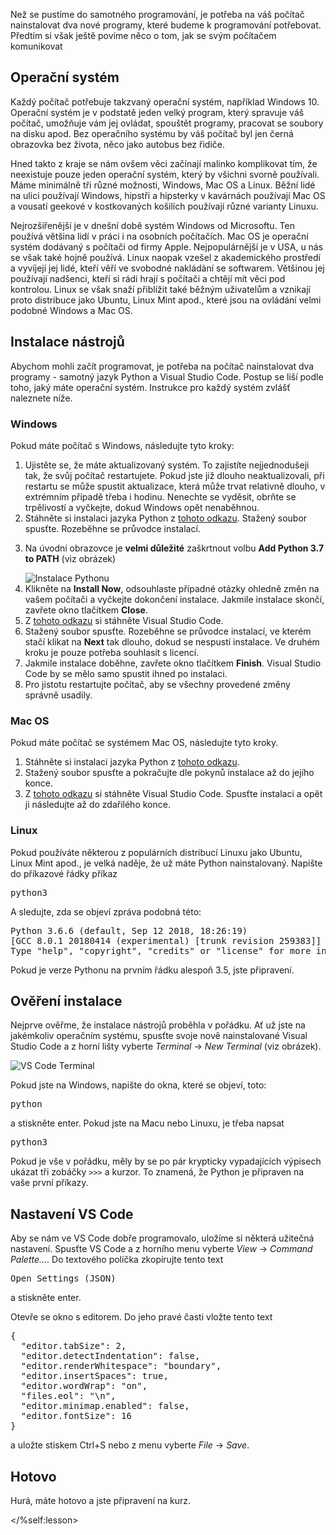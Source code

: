 
Než se pustíme do samotného programování, je potřeba na váš počítač nainstalovat dva nové programy, které budeme k programování potřebovat. Předtím si však ještě povíme něco o tom, jak se svým počítačem komunikovat

## Operační systém
  
Každý počítač potřebuje takzvaný operační systém, například Windows 10. Operační systém je v podstatě jeden velký program, který spravuje váš počítač, umožňuje vám jej ovládat, spouštět programy, pracovat se soubory na disku apod. Bez operačního systému by váš počítač byl jen černá obrazovka bez života, něco jako autobus bez řidiče.

Hned takto z kraje se nám ovšem věci začínají malinko komplikovat tím, že neexistuje pouze jeden operační systém, který by všichni svorně používali. Máme minimálně tři různé možnosti, Windows, Mac OS a Linux. Běžní lidé na ulici používají Windows, hipstři a hipsterky v kavárnách používají Mac OS a vousatí geekové v kostkovaných košilích používají různé varianty Linuxu.

Nejrozšířenější je v dnešní době systém Windows od Microsoftu. Ten používá většina lidí v práci i na osobních počítačích. Mac OS je operační systém dodávaný s počítači od firmy Apple. Nejpopulárnější je v USA, u nás se však také hojně používá. Linux naopak vzešel z akademického prostředí a vyvíjejí jej lidé, kteří věří ve svobodné nakládání se softwarem. Většinou jej používají nadšenci, kteří si rádi hrají s počítači a chtějí mít věci pod kontrolou. Linux se však snaží přiblížit také běžným uživatelům a vznikají proto distribuce jako Ubuntu, Linux Mint apod., které jsou na ovládání velmi podobné Windows a Mac OS.

## Instalace nástrojů

Abychom mohli začít programovat, je potřeba na počítač nainstalovat dva programy - samotný jazyk Python a Visual Studio Code. Postup se liší podle toho, jaký máte operační systém. Instrukce pro každý systém zvlášť naleznete níže.

### Windows
Pokud máte počítač s Windows, následujte tyto kroky:

  <ol>
    <li>Ujistěte se, že máte aktualizovaný systém. To zajistíte nejjednodušeji tak, že svůj počítač restartujete. Pokud jste již dlouho neaktualizovali, při restartu se může spustit aktualizace, která může trvat relativně dlouho, v extrémním případě třeba i hodinu. Nenechte se vyděsit, obrňte se trpělivostí a vyčkejte, dokud Windows opět nenaběhnou.</li>
    <li>Stáhněte si instalaci jazyka Python z <a href="https://www.python.org/ftp/python/3.7.1/python-3.7.1-amd64.exe">tohoto odkazu</a>. Stažený soubor spusťte. Rozeběhne se průvodce instalací. </li>
    <li>
      <p>Na úvodní obrazovce je <strong>velmi důležité</strong> zaškrtnout volbu <strong>Add Python 3.7 to PATH</strong> (viz obrázek)</p>
      <div class="text-center my-4">
        <img src="/img/intro-to-progr/python-setup.png" alt="Instalace Pythonu" />
      </div>
    </li>
    <li>Klikněte na <strong>Install Now</strong>, odsouhlaste případné otázky ohledně změn na vašem počítači a vyčkejte dokončení instalace. Jakmile instalace skončí, zavřete okno tlačítkem <strong>Close</strong>.</li>
    <li>Z <a href="https://aka.ms/win32-x64-user-stable">tohoto odkazu</a> si stáhněte Visual Studio Code.</li>
    <li>Stažený soubor spusťte. Rozeběhne se průvodce instalací, ve kterém stačí klikat na <strong>Next</strong> tak dlouho, dokud se nespustí instalace. Ve druhém kroku je pouze potřeba souhlasit s licencí.</li>
    <li>Jakmile instalace doběhne, zavřete okno tlačítkem <strong>Finish</strong>. Visual Studio Code by se mělo samo spustit ihned po instalaci.</li>
    <li>Pro jistotu restartujte počítač, aby se všechny provedené změny správně usadily.</li>
  </ol>

  <h3>Mac OS</h3>
  <p>Pokud máte počítač se systémem Mac OS, následujte tyto kroky.</p>

  <ol>
    <li>Stáhněte si instalaci jazyka Python z <a href="https://www.python.org/ftp/python/3.7.1/python-3.7.1-macosx10.9.pkg">tohoto odkazu</a>.</li>
    <li>Stažený soubor spusťte a pokračujte dle pokynů instalace až do jejího konce.</li>
    <li>Z <a href="https://go.microsoft.com/fwlink/?LinkID=620882">tohoto odkazu</a> si stáhněte Visual Studio Code. Spusťte instalaci a opět ji následujte až do zdařilého konce.</li>
  </ol>

  <h3>Linux</h3>
  <p>Pokud používáte některou z populárních distribucí Linuxu jako Ubuntu, Linux Mint apod., je velká naděje, že už máte Python nainstalovaný. Napište do příkazové řádky příkaz</p>

  <pre>python3</pre>

  <p>A sledujte, zda se objeví zpráva podobná této:</p>

  <pre>Python 3.6.6 (default, Sep 12 2018, 18:26:19) 
[GCC 8.0.1 20180414 (experimental) [trunk revision 259383]] on linux
Type "help", "copyright", "credits" or "license" for more information.</pre>

  <p>Pokud je verze Pythonu na prvním řádku alespoň 3.5, jste připravení.</p>


  <h2>Ověření instalace</h2>
  <p>Nejprve ověřme, že instalace nástrojů proběhla v pořádku. Ať už jste na jakémkoliv operačním systému, spusťte svoje nově nainstalované Visual Studio Code a z horní lišty vyberte <em>Terminal</em> → <em>New Terminal</em> (viz obrázek).</p>

  <div class="text-center my-4">
    <img src="/img/intro-to-progr/vscode-term.png" alt="VS Code Terminal" />
  </div>

  <p>Pokud jste na Windows, napište do okna, které se objeví, toto:</p>

  <pre>python</pre>

  <p>a stiskněte enter. Pokud jste na Macu nebo Linuxu, je třeba napsat</p>

  <pre>python3</pre>

  <p>Pokud je vše v pořádku, měly by se po pár krypticky vypadajících výpisech ukázat tři zobáčky <code>&gt;&gt;&gt;</code> a kurzor. To znamená, že Python je připraven na vaše první příkazy. </p>

  <h2>Nastavení VS Code</h2>

  <p>Aby se nám ve VS Code dobře programovalo, uložíme si některá užitečná nastavení. Spusťte VS Code a z horního menu vyberte <em>View</em> → <em>Command Palette...</em>. Do textového políčka zkopírujte tento text </p>

  <pre>Open Settings (JSON)</pre>

  <p>a stiskněte enter.</p>

  <p>Otevře se okno s editorem. Do jeho pravé časti vložte tento text</p>

<pre>{
  "editor.tabSize": 2,
  "editor.detectIndentation": false,
  "editor.renderWhitespace": "boundary",
  "editor.insertSpaces": true,
  "editor.wordWrap": "on",
  "files.eol": "\n",
  "editor.minimap.enabled": false,
  "editor.fontSize": 16
}</pre>

  <p>a uložte stiskem Ctrl+S nebo z menu vyberte <em>File</em> → <em>Save</em>.</p>

  <h2>Hotovo</h2>
  <p>Hurá, máte hotovo a jste připravení na kurz.</p>

</%self:lesson>
